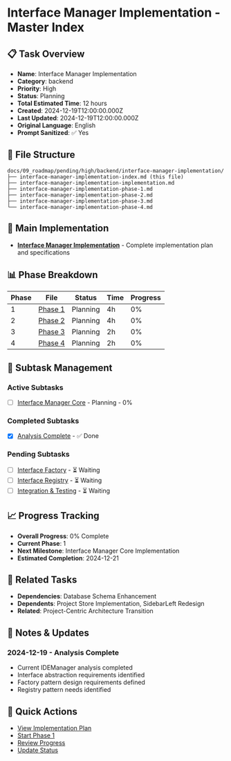 # Interface Manager Implementation - Master Index

## 📋 Task Overview
- **Name**: Interface Manager Implementation
- **Category**: backend
- **Priority**: High
- **Status**: Planning
- **Total Estimated Time**: 12 hours
- **Created**: 2024-12-19T12:00:00.000Z
- **Last Updated**: 2024-12-19T12:00:00.000Z
- **Original Language**: English
- **Prompt Sanitized**: ✅ Yes

## 📁 File Structure
```
docs/09_roadmap/pending/high/backend/interface-manager-implementation/
├── interface-manager-implementation-index.md (this file)
├── interface-manager-implementation-implementation.md
├── interface-manager-implementation-phase-1.md
├── interface-manager-implementation-phase-2.md
├── interface-manager-implementation-phase-3.md
└── interface-manager-implementation-phase-4.md
```

## 🎯 Main Implementation
- **[Interface Manager Implementation](./interface-manager-implementation-implementation.md)** - Complete implementation plan and specifications

## 📊 Phase Breakdown
| Phase | File | Status | Time | Progress |
|-------|------|--------|------|----------|
| 1 | [Phase 1](./interface-manager-implementation-phase-1.md) | Planning | 4h | 0% |
| 2 | [Phase 2](./interface-manager-implementation-phase-2.md) | Planning | 4h | 0% |
| 3 | [Phase 3](./interface-manager-implementation-phase-3.md) | Planning | 2h | 0% |
| 4 | [Phase 4](./interface-manager-implementation-phase-4.md) | Planning | 2h | 0% |

## 🔄 Subtask Management
### Active Subtasks
- [ ] [Interface Manager Core](./interface-manager-implementation-phase-1.md) - Planning - 0%

### Completed Subtasks
- [x] [Analysis Complete](./interface-manager-implementation-implementation.md) - ✅ Done

### Pending Subtasks
- [ ] [Interface Factory](./interface-manager-implementation-phase-2.md) - ⏳ Waiting
- [ ] [Interface Registry](./interface-manager-implementation-phase-3.md) - ⏳ Waiting
- [ ] [Integration & Testing](./interface-manager-implementation-phase-4.md) - ⏳ Waiting

## 📈 Progress Tracking
- **Overall Progress**: 0% Complete
- **Current Phase**: 1
- **Next Milestone**: Interface Manager Core Implementation
- **Estimated Completion**: 2024-12-21

## 🔗 Related Tasks
- **Dependencies**: Database Schema Enhancement
- **Dependents**: Project Store Implementation, SidebarLeft Redesign
- **Related**: Project-Centric Architecture Transition

## 📝 Notes & Updates
### 2024-12-19 - Analysis Complete
- Current IDEManager analysis completed
- Interface abstraction requirements identified
- Factory pattern design requirements defined
- Registry pattern needs identified

## 🚀 Quick Actions
- [View Implementation Plan](./interface-manager-implementation-implementation.md)
- [Start Phase 1](./interface-manager-implementation-phase-1.md)
- [Review Progress](#progress-tracking)
- [Update Status](#notes--updates)
